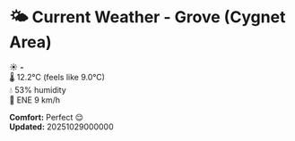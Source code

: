 # 🌤️ Current Weather - Grove (Cygnet Area)

☀️ **-**  
🌡️ 12.2°C (feels like 9.0°C)  
💧 53% humidity  
💨 ENE 9 km/h  

**Comfort:** Perfect 😌  
**Updated:** 20251029000000
